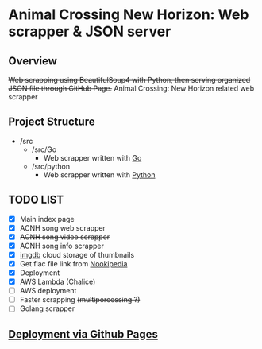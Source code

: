# Animal Crossing New Horizon: Web scrapper & JSON server

## Overview

~~Web scrapping using BeautifulSoup4 with Python, then serving organized JSON file through GitHub Page.~~
Animal Crossing: New Horizon related web scrapper

## Project Structure

- /src
  - /src/Go
    - Web scrapper written with [Go]()
  - /src/python
    - Web scrapper written with [Python](./src/python/info.md)

## TODO LIST

- [x] Main index page
- [x] ACNH song web scrapper
- [x] ~~ACNH song video scrapper~~
- [x] ACNH song info scrapper
- [x] [imgdb](https://imgbb.com/) cloud storage of thumbnails
- [x] Get flac file link from [Nookipedia](http://nookipedia.com/)
- [x] Deployment
- [x] AWS Lambda (Chalice)
- [ ] AWS deployment
- [ ] Faster scrapping ~~(multiporcessing ?)~~
- [ ] Golang scrapper

## [Deployment via Github Pages](https://hwhang0917.github.io/acnh_json/)

